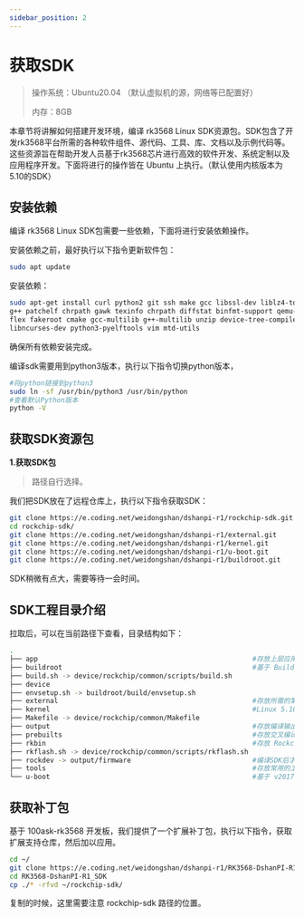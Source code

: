 ```yaml
---
sidebar_position: 2
---
```

# 获取SDK

> 操作系统：Ubuntu20.04 （默认虚拟机的源，网络等已配置好）
>
> 内存：8GB

本章节将讲解如何搭建开发环境，编译 rk3568 Linux SDK资源包。SDK包含了开发rk3568平台所需的各种软件组件、源代码、工具、库、文档以及示例代码等。这些资源旨在帮助开发人员基于rk3568芯片进行高效的软件开发、系统定制以及应用程序开发。下面将进行的操作皆在 Ubuntu 上执行。（默认使用内核版本为5.10的SDK）

## 安装依赖

编译 rk3568 Linux SDK包需要一些依赖，下面将进行安装依赖操作。

安装依赖之前，最好执行以下指令更新软件包：

~~~bash
sudo apt update
~~~

安装依赖：

~~~bash
sudo apt-get install curl python2 git ssh make gcc libssl-dev liblz4-tool expect \
g++ patchelf chrpath gawk texinfo chrpath diffstat binfmt-support qemu-user-static live-build bison \
flex fakeroot cmake gcc-multilib g++-multilib unzip device-tree-compiler python3-pip \
libncurses-dev python3-pyelftools vim mtd-utils
~~~

确保所有依赖安装完成。

编译sdk需要用到python3版本，执行以下指令切换python版本，

~~~bash
#将python链接到python3
sudo ln -sf /usr/bin/python3 /usr/bin/python
#查看默认Python版本
python -V
~~~

## 获取SDK资源包

**1.获取SDK包**

> 路径自行选择。

我们把SDK放在了远程仓库上，执行以下指令获取SDK：

~~~bash
git clone https://e.coding.net/weidongshan/dshanpi-r1/rockchip-sdk.git
cd rockchip-sdk/
git clone https://e.coding.net/weidongshan/dshanpi-r1/external.git
git clone https://e.coding.net/weidongshan/dshanpi-r1/kernel.git
git clone https://e.coding.net/weidongshan/dshanpi-r1/u-boot.git
git clone https://e.coding.net/weidongshan/dshanpi-r1/buildroot.git
~~~

SDK稍微有点大，需要等待一会时间。

## SDK工程目录介绍

拉取后，可以在当前路径下查看，目录结构如下：

~~~bash
.
├── app														#存放上层应用 app，包括 Qt 应用程序，以及其它的 C/C++应用程序。													
├── buildroot												#基于 Buildroot（2021）开发的根⽂件系统
├── build.sh -> device/rockchip/common/scripts/build.sh
├── device
├── envsetup.sh -> buildroot/build/envsetup.sh
├── external												#存放所需的第三方库，包括音频、视频、网络、recovery 等。
├── kernel													#Linux 5.10 版本内核源码。
├── Makefile -> device/rockchip/common/Makefile
├── output                                                  #存放编译输出固件
├── prebuilts												#存放交叉编译工具链。
├── rkbin													#存放 Rockchip 相关的 Binary 和工具。
├── rkflash.sh -> device/rockchip/common/scripts/rkflash.sh
├── rockdev -> output/firmware								#编译SDK后才会出现		
├── tools													#存放常用的工具，包括镜像烧录工具、SD 卡升级启动制作工具、批量烧录工具等
└── u-boot													#基于 v2017.09 版本进行开发的 uboot 源码。
~~~

## 获取补丁包

基于 100ask-rk3568 开发板，我们提供了一个扩展补丁包，执行以下指令，获取扩展支持仓库，然后加以应用。

~~~bash
cd ~/
git clone https://e.coding.net/weidongshan/dshanpi-r1/RK3568-DshanPI-R1_SDK.git
cd RK3568-DshanPI-R1_SDK
cp ./* -rfvd ~/rockchip-sdk/
~~~

复制的时候，这里需要注意 rockchip-sdk 路径的位置。